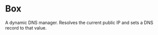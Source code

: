 Box<dyn Dns>
============

A dynamic DNS manager. Resolves the current public IP and sets a DNS record
to that value.
